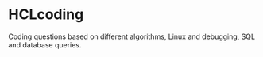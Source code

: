# HCLcoding
Coding questions based on different algorithms, Linux and debugging, SQL and database queries.
